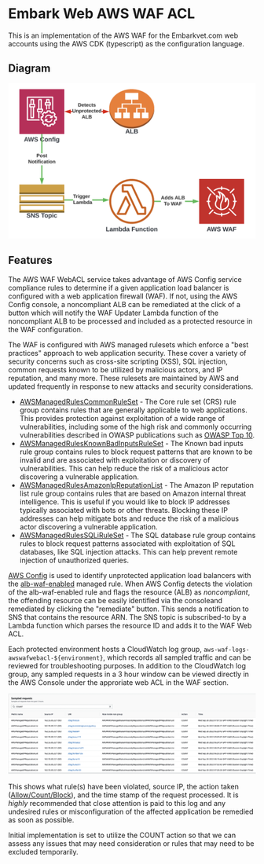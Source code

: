 # Embark Web AWS WAF ACL

This is an implementation of the AWS WAF for the Embarkvet.com web accounts using the AWS CDK (typescript) as the configuration language.

## Diagram

![AWS WAF WebACL Service](assets/aws-waf-webacl.png "AWS WAF WebACL Service")

## Features

The AWS WAF WebACL service takes advantage of AWS Config service compliance rules to determine if a given application load balancer is configured with a web application firewall (WAF). If not, using the AWS Config console, a noncompliant ALB can be remediated at the click of a button which will notify the WAF Updater Lambda function of the noncompliant ALB to be processed and included as a protected resource in the WAF configuration.

The WAF is configured with AWS managed rulesets which enforce a "best practices" approach to web application security. These cover a variety of security concerns such as cross-site scripting (XSS), SQL injection, common requests known to be utilized by malicious actors, and IP reputation, and many more. These rulesets are maintained by AWS and updated frequently in response to new attacks and security considerations.

- [AWSManagedRulesCommonRuleSet](https://docs.aws.amazon.com/waf/latest/developerguide/aws-managed-rule-groups-baseline.html) - The Core rule set (CRS) rule group contains rules that are generally applicable to web applications. This provides protection against exploitation of a wide range of vulnerabilities, including some of the high risk and commonly occurring vulnerabilities described in OWASP publications such as [OWASP Top 10](https://owasp.org/www-project-top-ten/).
- [AWSManagedRulesKnownBadInputsRuleSet](https://docs.aws.amazon.com/waf/latest/developerguide/aws-managed-rule-groups-baseline.html#aws-managed-rule-groups-baseline-known-bad-inputs) - The Known bad inputs rule group contains rules to block request patterns that are known to be invalid and are associated with exploitation or discovery of vulnerabilities. This can help reduce the risk of a malicious actor discovering a vulnerable application.
- [AWSManagedRulesAmazonIpReputationList](https://docs.aws.amazon.com/waf/latest/developerguide/aws-managed-rule-groups-ip-rep.html#aws-managed-rule-groups-ip-rep-amazon) - The Amazon IP reputation list rule group contains rules that are based on Amazon internal threat intelligence. This is useful if you would like to block IP addresses typically associated with bots or other threats. Blocking these IP addresses can help mitigate bots and reduce the risk of a malicious actor discovering a vulnerable application.
- [AWSManagedRulesSQLiRuleSet](https://docs.aws.amazon.com/waf/latest/developerguide/aws-managed-rule-groups-use-case.html#aws-managed-rule-groups-use-case-sql-db) - The SQL database rule group contains rules to block request patterns associated with exploitation of SQL databases, like SQL injection attacks. This can help prevent remote injection of unauthorized queries.

[AWS Config](https://docs.aws.amazon.com/config/latest/developerguide/WhatIsConfig.html) is used to identify unprotected application load balancers with the [alb-waf-enabled](https://docs.aws.amazon.com/config/latest/developerguide/alb-waf-enabled.html) managed rule.
When AWS Config detects the violation of the alb-waf-enabled rule and flags the resource (ALB) as *noncompliant*, the offending resource can be easily identified via the consoleand remediated by clicking the "remediate" button. This sends a notification to SNS that contains the resource ARN. The SNS topic is subscribed-to by a Lambda function which parses the resource ID and adds it to the WAF Web ACL.

Each protected environment hosts a CloudWatch log group, `aws-waf-logs-awswafwebacl-${environment}`, which records all sampled traffic and can be reviewed for troubleshooting purposes. In addition to the CloudWatch log group, any sampled requests in a 3 hour window can be viewed directly in the AWS Console under the approriate web ACL in the WAF section.

![AWS WAF WebACL Events log](assets/waf-events-log.png "AWS WAF WebACL Events log")

This shows what rule(s) have been violated, source IP, the action taken ([Allow/Count/Block](https://docs.aws.amazon.com/waf/latest/developerguide/waf-rule-action.html)), and the time stamp of the request processed. It is *highly* recommended that close attention is paid to this log and any undesired rules or misconfiguration of the affected application be remedied as soon as possible.

Initial implementation is set to utilize the COUNT action so that we can assess any issues that may need consideration or rules that may need to be excluded temporarily.

